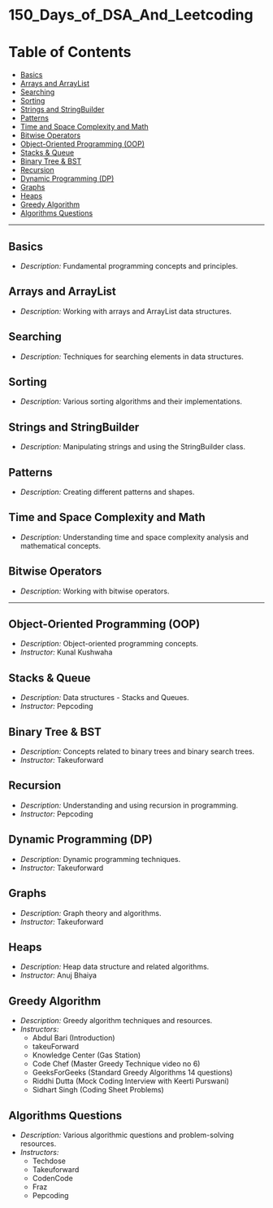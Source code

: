 # 150_Days_of_DSA_And_Leetcoding
# Table of Contents

- [Basics](#basics)
- [Arrays and ArrayList](#arrays-and-arraylist)
- [Searching](#searching)
- [Sorting](#sorting)
- [Strings and StringBuilder](#strings-and-stringbuilder)
- [Patterns](#patterns)
- [Time and Space Complexity and Math](#time-and-space-complexity-and-math)
- [Bitwise Operators](#bitwise-operators)
- [Object-Oriented Programming (OOP)](#object-oriented-programming-oop)
- [Stacks & Queue](#stacks--queue)
- [Binary Tree & BST](#binary-tree--bst)
- [Recursion](#recursion)
- [Dynamic Programming (DP)](#dynamic-programming-dp)
- [Graphs](#graphs)
- [Heaps](#heaps)
- [Greedy Algorithm](#greedy-algorithm)
- [Algorithms Questions](#algorithms-questions)

---

## Basics
- *Description:* Fundamental programming concepts and principles.

## Arrays and ArrayList
- *Description:* Working with arrays and ArrayList data structures.

## Searching
- *Description:* Techniques for searching elements in data structures.

## Sorting
- *Description:* Various sorting algorithms and their implementations.

## Strings and StringBuilder
- *Description:* Manipulating strings and using the StringBuilder class.

## Patterns
- *Description:* Creating different patterns and shapes.

## Time and Space Complexity and Math
- *Description:* Understanding time and space complexity analysis and mathematical concepts.

## Bitwise Operators
- *Description:* Working with bitwise operators.

---

## Object-Oriented Programming (OOP)
- *Description:* Object-oriented programming concepts.
- *Instructor:* Kunal Kushwaha 

## Stacks & Queue
- *Description:* Data structures - Stacks and Queues.
- *Instructor:* Pepcoding 

## Binary Tree & BST
- *Description:* Concepts related to binary trees and binary search trees.
- *Instructor:* Takeuforward

## Recursion
- *Description:* Understanding and using recursion in programming.
- *Instructor:* Pepcoding 

## Dynamic Programming (DP)
- *Description:* Dynamic programming techniques.
- *Instructor:* Takeuforward 

## Graphs
- *Description:* Graph theory and algorithms.
- *Instructor:* Takeuforward 

## Heaps
- *Description:* Heap data structure and related algorithms.
- *Instructor:* Anuj Bhaiya 

## Greedy Algorithm
- *Description:* Greedy algorithm techniques and resources.
- *Instructors:* 
  - Abdul Bari (Introduction)
  - takeuForward
  - Knowledge Center (Gas Station)
  - Code Chef (Master Greedy Technique video no 6)
  - GeeksForGeeks (Standard Greedy Algorithms 14 questions)
  - Riddhi Dutta (Mock Coding Interview with Keerti Purswani)
  - Sidhart Singh (Coding Sheet Problems)

## Algorithms Questions
- *Description:* Various algorithmic questions and problem-solving resources.
- *Instructors:* 
  - Techdose 
  - Takeuforward 
  - CodenCode 
  - Fraz 
  - Pepcoding
